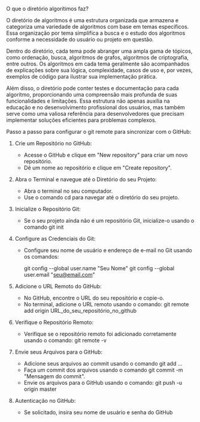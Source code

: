O que o diretório algorítimos faz?

O diretório de algoritmos é uma estrutura organizada que armazena e categoriza uma variedade de algoritmos com base em temas específicos. Essa organização por tema simplifica a busca e o estudo dos algoritmos conforme a necessidade do usuário ou projeto em questão.

Dentro do diretório, cada tema pode abranger uma ampla gama de tópicos, como ordenação, busca, algoritmos de grafos, algoritmos de criptografia, entre outros. Os algoritmos em cada tema geralmente são acompanhados de explicações sobre sua lógica, complexidade, casos de uso e, por vezes, exemplos de código para ilustrar sua implementação prática.

Além disso, o diretório pode conter testes e documentação para cada algoritmo, proporcionando uma compreensão mais profunda de suas funcionalidades e limitações. Essa estrutura não apenas auxilia na educação e no desenvolvimento profissional dos usuários, mas também serve como uma valiosa referência para desenvolvedores que precisam implementar soluções eficientes para problemas complexos.

Passo a passo para configurar o git remote para sincronizar com o GitHub:

1. Crie um Repositório no GitHub:
   - Acesse o GitHub e clique em "New repository" para criar um novo repositório.
   - Dê um nome ao repositório e clique em "Create repository".

2. Abra o Terminal e navegue até o Diretório do seu Projeto:
   - Abra o terminal no seu computador.
   - Use o comando cd para navegar até o diretório do seu projeto.
    
3. Inicialize o Repositório Git:
   - Se o seu projeto ainda não é um repositório Git, inicialize-o usando o comando git init

4. Configure as Credenciais do Git:
   - Configure seu nome de usuário e endereço de e-mail no Git usando os comandos:
     
     git config --global user.name "Seu Nome"
     git config --global user.email "seu@email.com"

5. Adicione o URL Remoto do GitHub:
   - No GitHub, encontre o URL do seu repositório e copie-o.
   - No terminal, adicione o URL remoto usando o comando: git remote add origin URL_do_seu_repositório_no_github

6. Verifique o Repositório Remoto:
   - Verifique se o repositório remoto foi adicionado corretamente usando o comando: git remote -v

7. Envie seus Arquivos para o GitHub:
   - Adicione seus arquivos ao commit usando o comando git add ...
   - Faça um commit dos arquivos usando o comando git commit -m "Mensagem do commit".
   - Envie os arquivos para o GitHub usando o comando: git push -u origin master

8. Autenticação no GitHub:
   - Se solicitado, insira seu nome de usuário e senha do GitHub